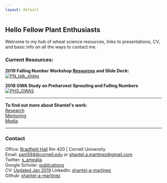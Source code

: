 ```yaml
---
layout: default
---
```


## Hello Fellow Plant Enthusiasts

Welcome to my hub of wheat science resources, links to presentations, CV, and basic info on all the ways to contact me.  

### Current Resources:  
**2019 Falling Number Workshop [Resources](https://github.com/shantel-martinez/FNWorkshop2019/blob/master/README.md) and Slide Deck:**
[![FN_talk_slides](https://github.com/shantel-martinez/Lab_Resources/blob/master/example_img/SMartinez%20FN%20Workshop%2001.30.2019.png?raw=true)](https://github.com/shantel-martinez/FNWorkshop2019/blob/master/SMartinez%20FN%20Workshop%2001.30.2019.pdf)  

**2018 GWA Study on Preharvest Sprouting and Falling Numbers**
[![PHS_GWAS](https://www.frontiersin.org/files/Articles/325955/fpls-09-00141-HTML/image_m/fpls-09-00141-g005.jpg)](https://www.frontiersin.org/articles/10.3389/fpls.2018.00141/full)  

---------

**To find out more about Shantel's work:**<br/>
[Research](./research.html)<br/>
[Mentoring](./mentoring.html)<br/>
[Media](./media.html)<br/>

---------

### Contact   
Office: [Bradfield Hall](https://goo.gl/maps/Yfk3XHpH1wk) Rm 420 | Cornell University  
Email: [sam594@cornell.edu](mailto:sam594@cornell.edu) or [shantel.a.martinez@gmail.com](mailto:shantel.a.martinez@gmail.com)   
Twitter: [s_amealia](https://twitter.com/s_amealia)    
Google Scholar: [publications](https://scholar.google.com/citations?user=70kEKNsAAAAJ&hl=en&oi=ao)  
CV: [Updated Jan 2019](./CV.html)
LinkedIn: [shantel-a-martinez](https://www.linkedin.com/in/shantel-a-martinez/)    
Github: [shantel-a-martinez](https://github.com/shantel-martinez?tab=repositories)  
